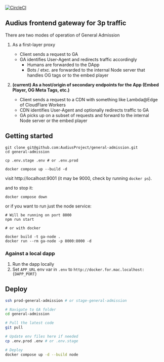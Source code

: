 [![CircleCI](https://circleci.com/gh/AudiusProject/general-admission.svg?style=svg)](https://circleci.com/gh/AudiusProject/general-admission)

## Audius frontend gateway for 3p traffic

There are two modes of operation of General Admission
1. As a first-layer proxy
   * Client sends a request to GA
   * GA identifies User-Agent and redirects traffic accordingly
     * Humans are forwarded to the DApp
     * Bots / etxc. are forwarded to the internal Node server that handles OG tags or to the embed player

2. **(current) As a host/origin of secondary endpoints for the App (Embed Player, OG Meta Tags, etc.)**
   * Client sends a request to a CDN with something like Lambda@Edge of CloudFlare Workers
   * CDN identifies User-Agent and optionally redirects traffic to GA
   * GA picks up on a subset of requests and forward to the internal Node server or the embed player

## Getting started

```
git clone git@github.com:AudiusProject/general-admission.git
cd general-admission

cp .env.stage .env # or .env.prod

docker compose up --build -d
```

visit http://localhost:9001 (it may be 9000, check by running `docker ps`).

and to stop it:

```
docker compose down
```

or if you want to run just the node service:

```
# Will be running on port 8000
npm run start

# or with docker

docker build -t ga-node .
docker run --rm ga-node -p 8000:8000 -d
```

### Against a local dapp

1. Run the dapp locally
2. Set `APP_URL` env var in `.env` to `http://docker.for.mac.localhost:{DAPP_PORT}`

## Deploy

```bash
ssh prod-general-admission # or stage-general-admission

# Navigate to GA folder
cd general-admission

# Pull the latest code
git pull

# Update env files here if needed
cp .env.prod .env # or .env.stage

# Deploy
docker compose up -d --build node
```